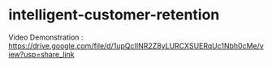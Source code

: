 # intelligent-customer-retention

Video Demonstration : https://drive.google.com/file/d/1upQcIINR2Z8yLURCXSUERqUc1Nbh0cMe/view?usp=share_link
